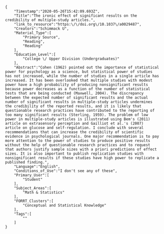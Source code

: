 
    {
        "Timestamp":"2020-05-26T15:42:09.693Z",
        "Title":"The ironic effect of significant results on the credibility of multiple-study articles.",
        "link_to_resource":"https:\/\/doi.org\/10.1037\/a0029487",
        "Creators":"Schimmack U",
        "Material_Type":[
            "Primary Source",
            "Reading",
            "Reading"
        ],
        "Education_Level":[
            "College \/ Upper Division (Undergraduates)"
        ],
        "Abstract":"Cohen (1962) pointed out the importance of statistical power for psychology as a science, but statistical power of studies has not increased, while the number of studies in a single article has increased. It has been overlooked that multiple studies with modest power have a high probability of producing nonsignificant results because power decreases as a function of the number of statistical tests that are being conducted (Maxwell, 2004). The discrepancy between the expected number of significant results and the actual number of significant results in multiple-study articles undermines the credibility of the reported results, and it is likely that questionable research practices have contributed to the reporting of too many significant results (Sterling, 1959). The problem of low power in multiple-study articles is illustrated using Bem's (2011) article on extrasensory perception and Gailliot et al.'s (2007) article on glucose and self-regulation. I conclude with several recommendations that can increase the credibility of scientific evidence in psychological journals. One major recommendation is to pay more attention to the power of studies to produce positive results without the help of questionable research practices and to request that authors justify sample sizes with a priori predictions of effect sizes. It is also important to publish replication studies with nonsignificant results if these studies have high power to replicate a published finding.",
        "Language":"English",
        "Conditions_of_Use":"I don't see any of these",
        "Primary_User":[
            "Student"
        ],
        "Subject_Areas":[
            "Math & Statistics"
        ],
        "FORRT_Clusters":[
            "Conceptual and Statistical Knowledge"
        ],
        "Tags":[
            ""
        ]
    }

